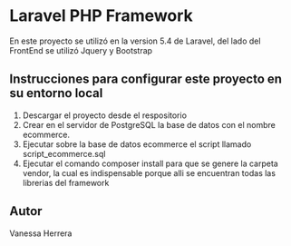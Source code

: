 # Laravel PHP Framework

En este proyecto se utilizó en la version 5.4 de Laravel, del lado del FrontEnd se utilizó Jquery y Bootstrap

## Instrucciones para configurar este proyecto en su entorno local

1. Descargar el proyecto desde el respositorio
2. Crear en el servidor de PostgreSQL la base de datos con el nombre ecommerce.
3. Ejecutar sobre la base de datos ecommerce el script llamado script_ecommerce.sql
4. Ejecutar el comando composer install para que se genere la carpeta vendor, la cual es indispensable porque alli se encuentran todas las librerias del framework

## Autor

Vanessa Herrera
